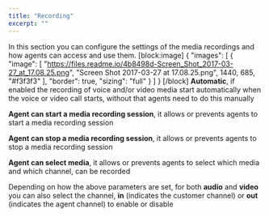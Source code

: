 ```yaml
---
title: "Recording"
excerpt: ""
---
```

In this section you can configure the settings of the media recordings and how agents can access and use them.
[block:image]
{
  "images": [
    {
      "image": [
        "https://files.readme.io/4b8498d-Screen_Shot_2017-03-27_at_17.08.25.png",
        "Screen Shot 2017-03-27 at 17.08.25.png",
        1440,
        685,
        "#f3f3f3"
      ],
      "border": true,
      "sizing": "full"
    }
  ]
}
[/block]
**Automatic**, if enabled the recording of voice and/or video media start automatically when the voice or video call starts, without that agents need to do this manually

**Agent can start a media recording session**, it allows or prevents agents to start a media recording session

**Agent can stop a media recording session**, it allows or prevents agents to stop a media recording session

**Agent can select media**, it allows or prevents agents to select which media and which channel, 
can be recorded

Depending on how the above parameters are set, for both **audio** and **video** you can also select the channel, **in** (indicates the customer channel) or **out** (indicates the agent channel) to enable or disable